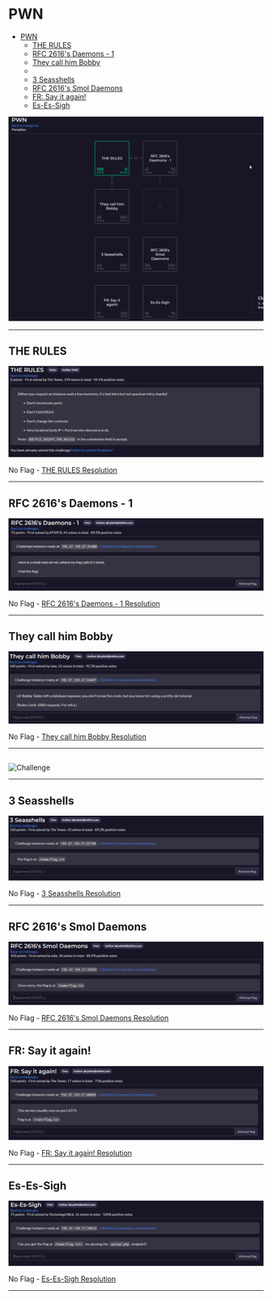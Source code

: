 # PWN
- [PWN](#pwn)
  - [THE RULES](#the-rules)
  - [RFC 2616's Daemons - 1](#rfc-2616s-daemons---1)
  - [They call him Bobby](#they-call-him-bobby)
  - [](#)
  - [3 Seasshells](#3-seasshells)
  - [RFC 2616's Smol Daemons](#rfc-2616s-smol-daemons)
  - [FR: Say it again!](#fr-say-it-again)
  - [Es-Es-Sigh](#es-es-sigh)

![Challenges](images/image_001.png)

---

## THE RULES

![Challenge](images/image_002.png)

No Flag - [THE RULES Resolution](rules/README.md)

---

## RFC 2616's Daemons - 1

![Challenge](images/image_003.png)

No Flag - [RFC 2616's Daemons - 1 Resolution](rfc/README.md)

---

## They call him Bobby

![Challenge](images/image_004.png)

No Flag - [They call him Bobby Resolution](Bobby/README.md)

---

## 

![Challenge](images/image_005.png)

---

## 3 Seasshells

![Challenge](images/image_006.png)

No Flag - [3 Seasshells Resolution](Seasshells/README.md)

---

## RFC 2616's Smol Daemons

![Challenge](images/image_007.png)

No Flag - [RFC 2616's Smol Daemons Resolution](smol/README.md)

---

## FR: Say it again!

![Challenge](images/image_008.png)

No Flag - [FR: Say it again! Resolution](Say/README.md)

---

## Es-Es-Sigh

![Challenge](images/image_009.png)

No Flag - [Es-Es-Sigh Resolution](Sigh/README.md)

---